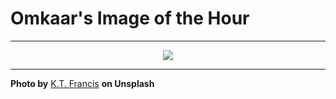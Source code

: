 # Omkaar's Image of the Hour

---

<div align="center">

<a href="https://unsplash.com/photos/people-walk-and-bike-through-an-urban-tunnel-GCuBlQ_5vc0">
  <img src="https://images.unsplash.com/photo-1749310934634-7c9a5f5e165f?crop=entropy&cs=tinysrgb&fit=max&fm=jpg&ixid=M3w3NjA2Nzh8MHwxfHJhbmRvbXx8fHx8fHx8fDE3NTUwMjUyMDB8&ixlib=rb-4.1.0&q=80&w=1080" style="max-width:100%; height:auto;">
</a>



</div>

---

**Photo by** [K.T. Francis](https://unsplash.com/@ktfrancis) **on Unsplash**

